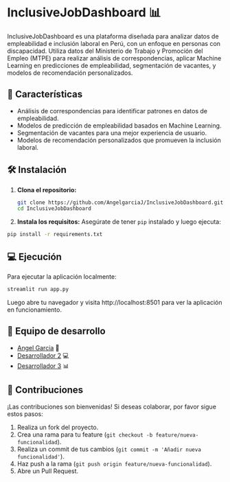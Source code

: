 # InclusiveJobDashboard 📊

InclusiveJobDashboard es una plataforma diseñada para analizar datos de empleabilidad e inclusión laboral en Perú, con un enfoque en personas con discapacidad. Utiliza datos del Ministerio de Trabajo y Promoción del Empleo (MTPE) para realizar análisis de correspondencias, aplicar Machine Learning en predicciones de empleabilidad, segmentación de vacantes, y modelos de recomendación personalizados.

## 🚀 Características

- Análisis de correspondencias para identificar patrones en datos de empleabilidad.
- Modelos de predicción de empleabilidad basados en Machine Learning.
- Segmentación de vacantes para una mejor experiencia de usuario.
- Modelos de recomendación personalizados que promueven la inclusión laboral.

## 🛠️ Instalación

1. **Clona el repositorio:**
   ```bash
   git clone https://github.com/AngelgarciaJ/InclusiveJobDashboard.git
   cd InclusiveJobDashboard

2. **Instala los requisitos:**
 Asegúrate de tener `pip` instalado y luego ejecuta:
```bash
pip install -r requirements.txt
```

## 💻 Ejecución

Para ejecutar la aplicación localmente:

```bash
streamlit run app.py
```
Luego abre tu navegador y visita http://localhost:8501 para ver la aplicación en funcionamiento.

## 👥 Equipo de desarrollo

- [Angel Garcia](https://github.com/AngelgarciaJ) 💼
- [Desarrollador 2](https://github.com/G) 💻
- [Desarrollador 3](https://github.com/GitHubUser) 📊

## 🤝 Contribuciones

¡Las contribuciones son bienvenidas! Si deseas colaborar, por favor sigue estos pasos:

1. Realiza un fork del proyecto.
2. Crea una rama para tu feature (`git checkout -b feature/nueva-funcionalidad`).
3. Realiza un commit de tus cambios (`git commit -m 'Añadir nueva funcionalidad'`).
4. Haz push a la rama (`git push origin feature/nueva-funcionalidad`).
5. Abre un Pull Request.


